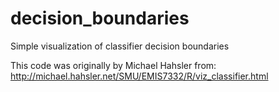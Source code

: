# decision_boundaries
Simple visualization of classifier decision boundaries

This code was originally by Michael Hahsler
from: http://michael.hahsler.net/SMU/EMIS7332/R/viz_classifier.html

